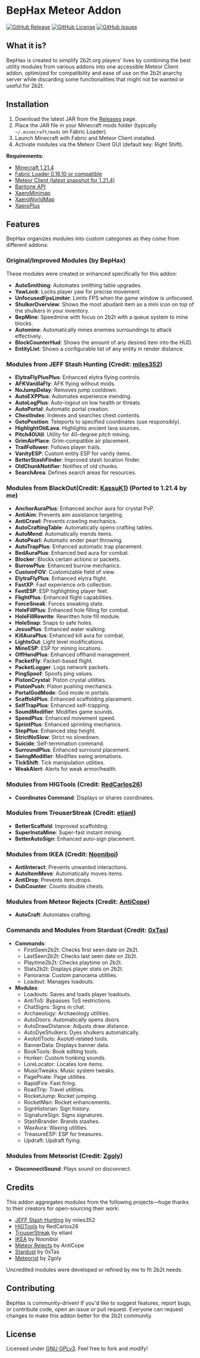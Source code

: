 # BepHax Meteor Addon

[![GitHub Release](https://img.shields.io/github/v/release/dekrom/BepHaxAddon?include_prereleases&label=Latest%20Release)](https://github.com/dekrom/BepHaxAddon/releases)
[![GitHub License](https://img.shields.io/github/license/dekrom/BepHaxAddon)](https://github.com/dekrom/BepHaxAddon/blob/main/LICENSE)
[![GitHub Issues](https://img.shields.io/github/issues/dekrom/BepHaxAddon)](https://github.com/dekrom/BepHaxAddon/issues)

## What it is?

BepHax is created to simplify 2b2t.org players' lives by combining the best utility modules from various addons into one accessible Meteor Client addon, optimized for compatibility and ease of use on the 2b2t anarchy server while discarding some functionalities that might not be wanted or useful for 2b2t.

## Installation

1. Download the latest JAR from the [Releases](https://github.com/dekrom/BepHaxAddon/releases) page.
2. Place the JAR file in your Minecraft mods folder (typically `~/.minecraft/mods` on Fabric Loader).
3. Launch Minecraft with Fabric and Meteor Client installed.
4. Activate modules via the Meteor Client GUI (default key: Right Shift).

**Requirements:**
- [Minecraft 1.21.4](https://minecraft.net/)
- [Fabric Loader 0.16.10 or compatible](https://fabricmc.net/)
- [Meteor Client (latest snapshot for 1.21.4)](https://github.com/MeteorDevelopment/meteor-client/tree/a96efdcdd60ed226650f6fc7f952ba65371bfc4d)
- [Baritone API](https://github.com/cabaletta/baritone/tree/1.21.4)
- [XaeroMinimap](https://modrinth.com/mod/xaeros-minimap)
- [XaeroWorldMap](https://modrinth.com/mod/xaeros-world-map)
- [XaeroPlus](https://github.com/rfresh2/XaeroPlus)

## Features

BepHax organizes modules into custom categories as they come from different addons:

### Original/Improved Modules (by BepHax)
These modules were created or enhanced specifically for this addon:
- **AutoSmithing**: Automates smithing table upgrades.
- **YawLock**: Locks player yaw for precise movement.
- **UnfocusedFpsLimiter**: Limits FPS when the game window is unfocused.
- **ShulkerOverview**: Shows the most abudant item as a mini icon on top of the shulkers in your inventory.
- **BepMine**: Speedmine with focus on 2b2t with a queue system to mine blocks.
- **Automine**: Automatically mines enemies surroundings to attack effectively.
- **BlockCounterHud**: Shows the amount of any desired item into the HUD.
- **EntityList**: Shows a configurable list of any entity in render distance.



### Modules from JEFF Stash Hunting (Credit: [miles352](https://github.com/miles352/meteor-stashhunting-addon))
- **ElytraFlyPlusPlus**: Enhanced elytra flying controls.
- **AFKVanillaFly**: AFK flying without mods.
- **NoJumpDelay**: Removes jump cooldown.
- **AutoEXPPlus**: Automates experience mending.
- **AutoLogPlus**: Auto-logout on low health or threats.
- **AutoPortal**: Automatic portal creation.
- **ChestIndex**: Indexes and searches chest contents.
- **GotoPosition**: Teleports to specified coordinates (use responsibly).
- **HighlightOldLava**: Highlights ancient lava sources.
- **Pitch40Util**: Utility for 40-degree pitch mining.
- **GrimAirPlace**: Grim-compatible air placement.
- **TrailFollower**: Follows player trails.
- **VanityESP**: Custom entity ESP for vanity items.
- **BetterStashFinder**: Improved stash location finder.
- **OldChunkNotifier**: Notifies of old chunks.
- **SearchArea**: Defines search areas for resources.

### Modules from BlackOut(Credit: [KassuK1](https://github.com/KassuK1/BlackOut)) (Ported to 1.21.4 by me)
- **AnchorAuraPlus**: Enhanced anchor aura for crystal PvP.
- **AntiAim**: Prevents aim assistance targeting.
- **AntiCrawl**: Prevents crawling mechanics.
- **AutoCraftingTable**: Automatically opens crafting tables.
- **AutoMend**: Automatically mends items.
- **AutoPearl**: Automatic ender pearl throwing.
- **AutoTrapPlus**: Enhanced automatic trap placement.
- **BedAuraPlus**: Enhanced bed aura for combat.
- **Blocker**: Blocks certain actions or packets.
- **BurrowPlus**: Enhanced burrow mechanics.
- **CustomFOV**: Customizable field of view.
- **ElytraFlyPlus**: Enhanced elytra flight.
- **FastXP**: Fast experience orb collection.
- **FeetESP**: ESP highlighting player feet.
- **FlightPlus**: Enhanced flight capabilities.
- **ForceSneak**: Forces sneaking state.
- **HoleFillPlus**: Enhanced hole filling for combat.
- **HoleFillRewrite**: Rewritten hole fill module.
- **HoleSnap**: Snaps to safe holes.
- **JesusPlus**: Enhanced water walking.
- **KillAuraPlus**: Enhanced kill aura for combat.
- **LightsOut**: Light level modifications.
- **MineESP**: ESP for mining locations.
- **OffHandPlus**: Enhanced offhand management.
- **PacketFly**: Packet-based flight.
- **PacketLogger**: Logs network packets.
- **PingSpoof**: Spoofs ping values.
- **PistonCrystal**: Piston crystal utilities.
- **PistonPush**: Piston pushing mechanics.
- **PortalGodMode**: God mode in portals.
- **ScaffoldPlus**: Enhanced scaffolding placement.
- **SelfTrapPlus**: Enhanced self-trapping.
- **SoundModifier**: Modifies game sounds.
- **SpeedPlus**: Enhanced movement speed.
- **SprintPlus**: Enhanced sprinting mechanics.
- **StepPlus**: Enhanced step height.
- **StrictNoSlow**: Strict no slowdown.
- **Suicide**: Self-termination command.
- **SurroundPlus**: Enhanced surround placement.
- **SwingModifier**: Modifies swing animations.
- **TickShift**: Tick manipulation utilities.
- **WeakAlert**: Alerts for weak armor/health.

### Modules from HIGTools (Credit: [RedCarlos26](https://github.com/RedCarlos26/HIGTools))
- **Coordinates Command**: Displays or shares coordinates.

### Modules from TrouserStreak (Credit: [etianl](https://github.com/etianl/Trouser-Streak))
- **BetterScaffold**: Improved scaffolding.
- **SuperInstaMine**: Super-fast instant mining.
- **BetterAutoSign**: Enhanced auto-sign placement.

### Modules from IKEA (Credit: [Nooniboi](https://github.com/Nooniboi/Public-Ikea))
- **AntiInteract**: Prevents unwanted interactions.
- **AutoItemMove**: Automatically moves items.
- **AntiDrop**: Prevents item drops.
- **DubCounter**: Counts double chests.

### Modules from Meteor Rejects (Credit: [AntiCope](https://github.com/AntiCope))
- **AutoCraft**: Automates crafting.

### Commands and Modules from Stardust (Credit: [0xTas](https://github.com/0xTas/stardust))
- **Commands**:
  - FirstSeen2b2t: Checks first seen date on 2b2t.
  - LastSeen2b2t: Checks last seen date on 2b2t.
  - Playtime2b2t: Checks playtime on 2b2t.
  - Stats2b2t: Displays player stats on 2b2t.
  - Panorama: Custom panorama utilities.
  - Loadout: Manages loadouts.
- **Modules**:
  - Loadouts: Saves and loads player loadouts.
  - AntiToS: Bypasses ToS restrictions.
  - ChatSigns: Signs in chat.
  - Archaeology: Archaeology utilities.
  - AutoDoors: Automatically opens doors.
  - AutoDrawDistance: Adjusts draw distance.
  - AutoDyeShulkers: Dyes shulkers automatically.
  - AxolotlTools: Axolotl-related tools.
  - BannerData: Displays banner data.
  - BookTools: Book editing tools.
  - Honker: Custom honking sounds.
  - LoreLocator: Locates lore items.
  - MusicTweaks: Music system tweaks.
  - PagePirate: Page utilities.
  - RapidFire: Fast firing.
  - RoadTrip: Travel utilities.
  - RocketJump: Rocket jumping.
  - RocketMan: Rocket enhancements.
  - SignHistorian: Sign history.
  - SignatureSign: Signs signatures.
  - StashBrander: Brands stashes.
  - WaxAura: Waxing utilities.
  - TreasureESP: ESP for treasures.
  - Updraft: Updraft flying.

### Modules from Meteorist (Credit: [Zgoly](https://github.com/Zgoly/Meteorist/))
- **DisconnectSound**: Plays sound on disconnect.

## Credits
This addon aggregates modules from the following projects—huge thanks to their creators for open-sourcing their work:
- [JEFF Stash Hunting](https://github.com/miles352/meteor-stashhunting-addon) by miles352
- [HIGTools](https://github.com/RedCarlos26/HIGTools) by RedCarlos26
- [TrouserStreak](https://github.com/etianl/Trouser-Streak) by etianl
- [IKEA](https://github.com/Nooniboi/Public-Ikea) by Nooniboi
- [Meteor Rejects](https://github.com/AntiCope) by AntiCope
- [Stardust](https://github.com/0xTas/stardust) by 0xTas
- [Meteorist](https://github.com/Zgoly/Meteorist/) by Zgoly

Uncredited modules were developed or refined by me to fit 2b2t needs.

## Contributing
BepHax is community-driven! If you'd like to suggest features, report bugs, or contribute code, open an issue or pull request. Everyone can request changes to make this addon better for the 2b2t community.

## License
Licensed under [GNU GPLv3](LICENSE). Feel free to fork and modify!
